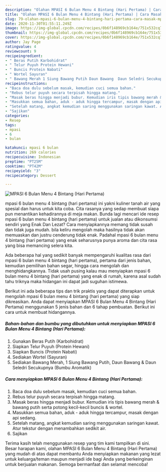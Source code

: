 ```yaml
---
description: "Olahan MPASI 6 Bulan Menu 4 Bintang (Hari Pertama) | Cara Masak MPASI 6 Bulan Menu 4 Bintang (Hari Pertama) Yang Paling Enak"
title: "Olahan MPASI 6 Bulan Menu 4 Bintang (Hari Pertama) | Cara Masak MPASI 6 Bulan Menu 4 Bintang (Hari Pertama) Yang Paling Enak"
slug: 79-olahan-mpasi-6-bulan-menu-4-bintang-hari-pertama-cara-masak-mpasi-6-bulan-menu-4-bintang-hari-pertama-yang-paling-enak
date: 2020-11-30T01:55:11.249Z
image: https://img-global.cpcdn.com/recipes/0b6f148969cb164e/751x532cq70/mpasi-6-bulan-menu-4-bintang-hari-pertama-foto-resep-utama.jpg
thumbnail: https://img-global.cpcdn.com/recipes/0b6f148969cb164e/751x532cq70/mpasi-6-bulan-menu-4-bintang-hari-pertama-foto-resep-utama.jpg
cover: https://img-global.cpcdn.com/recipes/0b6f148969cb164e/751x532cq70/mpasi-6-bulan-menu-4-bintang-hari-pertama-foto-resep-utama.jpg
author: Jay Page
ratingvalue: 4
reviewcount: 9
recipeingredient:
- " Beras Putih Karbohidrat"
- " Telur Puyuh Protein Hewani"
- " Buncis Protein Nabati"
- " Wortel Sayuran"
- " Bawang Merah 1 Siung Bawang Putih Daun Bawang  Daun Seledri Secukupnya Bumbu Aromatik"
recipeinstructions:
- "Baca doa dulu sebelum masak, kemudian cuci semua bahan."
- "Rebus telur puyuh secara terpisah hingga matang."
- "Masak beras hingga menjadi bubur. Kemudian iris tipis bawang merah &amp; bawang putih serta potong kecil-kecil buncis &amp; wortel."
- "Masukkan semua bahan, aduk - aduk hingga tercampur, masak dengan api sedang."
- "Setelah matang, angkat kemudian saring menggunakan saringan kawat. Atur tekstur dengan menambahkan sedikit air."
- "Sajikan"
categories:
- Resep
tags:
- mpasi
- 6
- bulan

katakunci: mpasi 6 bulan 
nutrition: 269 calories
recipecuisine: Indonesian
preptime: "PT25M"
cooktime: "PT42M"
recipeyield: "3"
recipecategory: Dessert

---
```



![MPASI 6 Bulan Menu 4 Bintang (Hari Pertama)](https://img-global.cpcdn.com/recipes/0b6f148969cb164e/751x532cq70/mpasi-6-bulan-menu-4-bintang-hari-pertama-foto-resep-utama.jpg)


mpasi 6 bulan menu 4 bintang (hari pertama) ini yakni kuliner tanah air yang spesial dan harus untuk kita coba. Cita rasanya yang sedap membuat siapa pun menantikan kehadirannya di meja makan.
Bunda lagi mencari ide resep mpasi 6 bulan menu 4 bintang (hari pertama) untuk jualan atau dikonsumsi sendiri yang Enak Dan Lezat? Cara menyiapkannya memang tidak susah dan tidak juga mudah. bila keliru mengolah maka hasilnya tidak akan memuaskan dan justru cenderung tidak enak. Padahal mpasi 6 bulan menu 4 bintang (hari pertama) yang enak seharusnya punya aroma dan cita rasa yang bisa memancing selera kita.

Ada beberapa hal yang sedikit banyak mempengaruhi kualitas rasa dari mpasi 6 bulan menu 4 bintang (hari pertama), pertama dari jenis bahan, kemudian pemilihan bahan segar, hingga cara mengolah dan menghidangkannya. Tidak usah pusing kalau mau menyiapkan mpasi 6 bulan menu 4 bintang (hari pertama) yang enak di rumah, karena asal sudah tahu triknya maka hidangan ini dapat jadi suguhan istimewa.




Berikut ini ada beberapa tips dan trik praktis yang dapat diterapkan untuk mengolah mpasi 6 bulan menu 4 bintang (hari pertama) yang siap dikreasikan. Anda dapat menyiapkan MPASI 6 Bulan Menu 4 Bintang (Hari Pertama) menggunakan 5 jenis bahan dan 6 tahap pembuatan. Berikut ini cara untuk membuat hidangannya.

<!--inarticleads1-->

##### Bahan-bahan dan bumbu yang dibutuhkan untuk menyiapkan MPASI 6 Bulan Menu 4 Bintang (Hari Pertama):

1. Gunakan  Beras Putih (Karbohidrat)
1. Siapkan  Telur Puyuh (Protein Hewani)
1. Siapkan  Buncis (Protein Nabati)
1. Sediakan  Wortel (Sayuran)
1. Sediakan  Bawang Merah, 1 Siung Bawang Putih, Daun Bawang &amp; Daun Seledri Secukupnya (Bumbu Aromatik)




<!--inarticleads2-->

##### Cara menyiapkan MPASI 6 Bulan Menu 4 Bintang (Hari Pertama):

1. Baca doa dulu sebelum masak, kemudian cuci semua bahan.
1. Rebus telur puyuh secara terpisah hingga matang.
1. Masak beras hingga menjadi bubur. Kemudian iris tipis bawang merah &amp; bawang putih serta potong kecil-kecil buncis &amp; wortel.
1. Masukkan semua bahan, aduk - aduk hingga tercampur, masak dengan api sedang.
1. Setelah matang, angkat kemudian saring menggunakan saringan kawat. Atur tekstur dengan menambahkan sedikit air.
1. Sajikan




Terima kasih telah menggunakan resep yang tim kami tampilkan di sini. Besar harapan kami, olahan MPASI 6 Bulan Menu 4 Bintang (Hari Pertama) yang mudah di atas dapat membantu Anda menyiapkan makanan yang lezat untuk keluarga/teman maupun menjadi ide bagi Anda yang berkeinginan untuk berjualan makanan. Semoga bermanfaat dan selamat mencoba!
